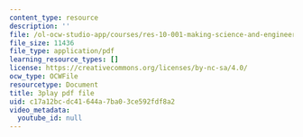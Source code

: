 ```yaml
---
content_type: resource
description: ''
file: /ol-ocw-studio-app/courses/res-10-001-making-science-and-engineering-pictures-a-practical-guide-to-presenting-your-work-spring-2016/c17a12bcdc41644a7ba03ce592fdf8a2_DAyXoA2W7bU.pdf
file_size: 11436
file_type: application/pdf
learning_resource_types: []
license: https://creativecommons.org/licenses/by-nc-sa/4.0/
ocw_type: OCWFile
resourcetype: Document
title: 3play pdf file
uid: c17a12bc-dc41-644a-7ba0-3ce592fdf8a2
video_metadata:
  youtube_id: null
---
```

